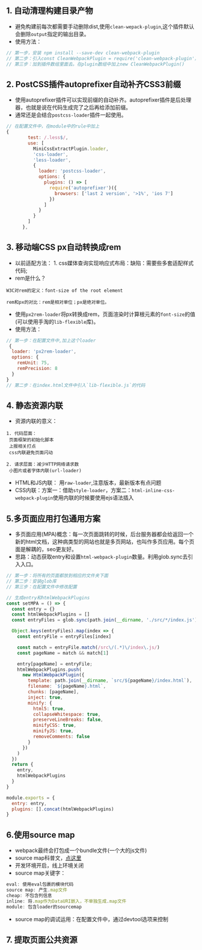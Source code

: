 ## 1. 自动清理构建目录产物
* 避免构建前每次都需要手动删除dist,使用`clean-wepack-plugin`,这个插件默认会删除`output`指定的输出目录。
* 使用方法：
```js
// 第一步，安装 npm install --save-dev clean-webpack-plugin
// 第二步：引入const CleanWebpackPlugin = require('clean-webpack-plugin')
// 第三步：加到插件数组里面去。在plugin数组中加上new CleanWebpackPlugin()
```
## 2. PostCSS插件autoprefixer自动补齐CSS3前缀
* 使用autoprefixer插件可以实现前缀的自动补齐。autoprefixer插件是后处理器，也就是说在代码生成完了之后再给添加前缀。
* 通常还是会结合`postcss-loader`插件一起使用。
```js
// 在配置文件中，在module中的rule中加上
{
        test: /.less$/,
        use: [
          MiniCssExtractPlugin.loader,
          'css-loader',
          'less-loader',
          {
            loader: 'postcss-loader',
            options: {
              plugins: () => [
                require('autoprefixer')({
                  browsers: ['last 2 version', '>1%', 'ios 7']
                })
              ]
            }
          }
        ]
      },
```
## 3. 移动端CSS px自动转换成rem
* 以前适配方法： 1. css媒体查询实现响应式布局：缺陷：需要些多套适配样式代码;
* rem是什么？
```
W3C对rem的定义：font-size of the root element

rem和px的对比：rem是相对单位；px是绝对单位。

```
* 使用`px2rem-loader`将px转换成rem，页面渲染时计算根元素的`font-size`的值(可以使用手淘的`lib-flexible`库)。
* 使用方法：
```js
// 第一步：在配置文件中,加上这个loader
 {
  loader: 'px2rem-loader',
  options: {
    remUnit: 75,
    remPrecision: 8
  }
}
// 第二步：在index.html文件中引入`lib-flexible.js`的代码
```

## 4. 静态资源内联
* 资源内联的意义：
```
1. 代码层面：
 页面框架的初始化脚本
 上报相关打点
 css内联避免页面闪动

2. 请求层面：减少HTTP网络请求数
 小图片或者字体内联(url-loader)
```

* HTML和JS内联： 用`raw-loader`,注意版本，最新版本有点问题
* CSS内联：方案一：借助`style-loader`，方案二：`html-inline-css-webpack-plugin`使用内联的时候要使用ejs语法插入

## 5.多页面应用打包通用方案
* 多页面应用(MPA)概念：每一次页面跳转的时候，后台服务器都会给返回一个新的html文档，这种病类型的网站也就是多页网站，也叫作多页应用。每个页面是解耦的，seo更友好。
* 思路：动态获取entry和设置`html-webpack-plugin`数量。利用glob.sync去引入入口。
```js
// 第一步：将所有的页面都放到相应的文件夹下面
// 第二步：安装glob库
// 第三步：在配置文件中修改配置

// 生成entry和htmlWebpackPlugins
const setMPA = () => {
  const entry = {}
  const htmlWebpackPlugins = []
  const entryFiles = glob.sync(path.join(__dirname, './src/*/index.js'))

  Object.keys(entryFiles).map(index => {
    const entryFile = entryFiles[index]

    const match = entryFile.match(/src\/(.*)\/index\.js/)
    const pageName = match && match[1]

    entry[pageName] = entryFile;
    htmlWebpackPlugins.push(
      new HtmlWebpackPlugin({
        template: path.join(__dirname, `src/${pageName}/index.html`),
        filename: `${pageName}.html`,
        chunks: [pageName],
        inject: true,
        minify: {
          html5: true,
          collapseWhitespace: true,
          preserveLineBreaks: false,
          minifyCSS: true,
          minifyJS: true,
          removeComments: false
        }
      })
    )
  })
  return {
    entry,
    htmlWebpackPlugins
  }
}

module.exports = {
  entry: entry,
  plugins: [].concat(htmlWebpackPlugins)
}
```

## 6.使用source map
* webpack最终会打包成一个bundle文件(一个大的js文件)
* source map科普文，[点这里](http://www.ruanyifeng.com/blog/2013/01/javascript_source_map.html)
* 开发环境开启，线上环境关闭
* source map关键字：
```js
eval: 使用eval包裹的模块代码
source map: 产生.map文件
cheap: 不包含列信息
inline: 将.map作为DataURI嵌入，不单独生成.map文件
module: 包含loader的sourcemap
```
* source map的调试运用：在配置文件中，通过devtool选项来控制

## 7. 提取页面公共资源




